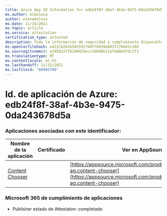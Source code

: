 ```yaml
---
title: Azure App ID Information for edb24f8f-38af-4b3e-9475-0da243678d5a
ms.author: elmalova
author: elenamalova
ms.date: 11/15/2021
ms.topic: article
ms.service: attestation
certification_type: attested
description: Toda la información de seguridad y cumplimiento disponible para edb24f8f-38af-4b3e-9475-0da243678d5a.
ms.openlocfilehash: ed22cb2b1b5025917ddff8939e883f27b6d3c188
ms.sourcegitcommit: e2058327f6190424ecc5d6d8b12afe60bd7dc1f3
ms.translationtype: MT
ms.contentlocale: es-ES
ms.lasthandoff: 11/15/2021
ms.locfileid: "60965706"
---
```

# <a name="azure-app-id-edb24f8f-38af-4b3e-9475-0da243678d5a"></a>Id. de aplicación de Azure: edb24f8f-38af-4b3e-9475-0da243678d5a


### <a name="apps-associated-with-this-id"></a>Aplicaciones asociadas con este identificador:
| **Nombre de la aplicación** | **Certificado** | **Ver en AppSource** |
|--------------|---------------|-----------------------|
| [Content Chooser](https://docs.microsoft.com/microsoft-365-app-certification/forward/officeatwork-ag.content-chooser) |  | [https://appsource.microsoft.com/product/office/officeatwork-ag.content-chooser](https://appsource.microsoft.com/product/office/officeatwork-ag.content-chooser) |

### <a name="microsoft-365-app-compliance-status"></a>Microsoft 365 de cumplimiento de aplicaciones
- Publisher estado de Attestaton: completado
